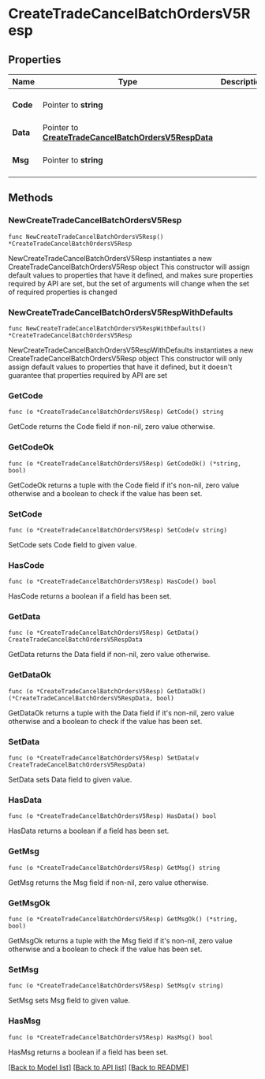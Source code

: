 # CreateTradeCancelBatchOrdersV5Resp

## Properties

Name | Type | Description | Notes
------------ | ------------- | ------------- | -------------
**Code** | Pointer to **string** |  | [optional] [default to ""]
**Data** | Pointer to [**CreateTradeCancelBatchOrdersV5RespData**](CreateTradeCancelBatchOrdersV5RespData.md) |  | [optional] 
**Msg** | Pointer to **string** |  | [optional] [default to ""]

## Methods

### NewCreateTradeCancelBatchOrdersV5Resp

`func NewCreateTradeCancelBatchOrdersV5Resp() *CreateTradeCancelBatchOrdersV5Resp`

NewCreateTradeCancelBatchOrdersV5Resp instantiates a new CreateTradeCancelBatchOrdersV5Resp object
This constructor will assign default values to properties that have it defined,
and makes sure properties required by API are set, but the set of arguments
will change when the set of required properties is changed

### NewCreateTradeCancelBatchOrdersV5RespWithDefaults

`func NewCreateTradeCancelBatchOrdersV5RespWithDefaults() *CreateTradeCancelBatchOrdersV5Resp`

NewCreateTradeCancelBatchOrdersV5RespWithDefaults instantiates a new CreateTradeCancelBatchOrdersV5Resp object
This constructor will only assign default values to properties that have it defined,
but it doesn't guarantee that properties required by API are set

### GetCode

`func (o *CreateTradeCancelBatchOrdersV5Resp) GetCode() string`

GetCode returns the Code field if non-nil, zero value otherwise.

### GetCodeOk

`func (o *CreateTradeCancelBatchOrdersV5Resp) GetCodeOk() (*string, bool)`

GetCodeOk returns a tuple with the Code field if it's non-nil, zero value otherwise
and a boolean to check if the value has been set.

### SetCode

`func (o *CreateTradeCancelBatchOrdersV5Resp) SetCode(v string)`

SetCode sets Code field to given value.

### HasCode

`func (o *CreateTradeCancelBatchOrdersV5Resp) HasCode() bool`

HasCode returns a boolean if a field has been set.

### GetData

`func (o *CreateTradeCancelBatchOrdersV5Resp) GetData() CreateTradeCancelBatchOrdersV5RespData`

GetData returns the Data field if non-nil, zero value otherwise.

### GetDataOk

`func (o *CreateTradeCancelBatchOrdersV5Resp) GetDataOk() (*CreateTradeCancelBatchOrdersV5RespData, bool)`

GetDataOk returns a tuple with the Data field if it's non-nil, zero value otherwise
and a boolean to check if the value has been set.

### SetData

`func (o *CreateTradeCancelBatchOrdersV5Resp) SetData(v CreateTradeCancelBatchOrdersV5RespData)`

SetData sets Data field to given value.

### HasData

`func (o *CreateTradeCancelBatchOrdersV5Resp) HasData() bool`

HasData returns a boolean if a field has been set.

### GetMsg

`func (o *CreateTradeCancelBatchOrdersV5Resp) GetMsg() string`

GetMsg returns the Msg field if non-nil, zero value otherwise.

### GetMsgOk

`func (o *CreateTradeCancelBatchOrdersV5Resp) GetMsgOk() (*string, bool)`

GetMsgOk returns a tuple with the Msg field if it's non-nil, zero value otherwise
and a boolean to check if the value has been set.

### SetMsg

`func (o *CreateTradeCancelBatchOrdersV5Resp) SetMsg(v string)`

SetMsg sets Msg field to given value.

### HasMsg

`func (o *CreateTradeCancelBatchOrdersV5Resp) HasMsg() bool`

HasMsg returns a boolean if a field has been set.


[[Back to Model list]](../README.md#documentation-for-models) [[Back to API list]](../README.md#documentation-for-api-endpoints) [[Back to README]](../README.md)


